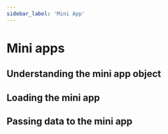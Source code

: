 ```yaml
---
sidebar_label: 'Mini App'
---
```


# Mini apps

<!-- What are they? -->

## Understanding the mini app object

## Loading the mini app

## Passing data to the mini app
